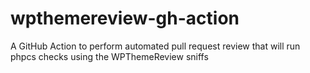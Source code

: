 # wpthemereview-gh-action
A GitHub Action to perform automated pull request review that will run phpcs checks using the WPThemeReview sniffs
